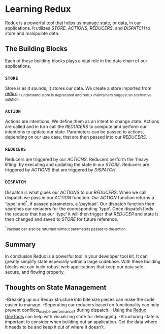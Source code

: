 # Learning Redux

Redux is a powerful tool that helps us manage state, or data, in our applications. It utilizes _*STORE*_, _*ACTIONS*_, _*REDUCERS*_, and _*DISPATCH*_ to store and manipulate data.

## The Building Blocks

Each of these building blocks plays a vital role in the data chain of our applications.

### `STORE`

Store is as it sounds, it stores our data. We create a store imported from [redux](https://www.npmjs.com/package/redux).
<sub>I understand store is deprecated and redux maintainers suggest an alternative solution.</sub>

### `ACTION`

Actions are intentions. We define them as an intent to change state. Actions are called and in turn call the _*REDUCERS*_ to compute and perform our intentions to update our state. Parameters can be passed to actions, depending on our use case, that are then passed into our _*REDUCERS*_.

### `REDUCERS`

Reducers are triggered by our _*ACTIONS*_. Reducers perform the 'heavy lifting' by executing and updating the state in our _*STORE*_. Reducers are triggered by _*ACTIONS*_ that are triggered by _*DISPATCH*_.

### `DISPATCH`

Dispatch is what glues our _*ACTIONS*_ to our _*REDUCERS*_. When we call dispatch we pass in our _*ACTION*_ function. Our _*ACTION*_ function returns a 'type' and<sup>\*</sup>, if passed parameters, a 'payload'. Our dispatch function then searches our reducers for the cooresponding 'type'. Once dispatch finds the reducer that has our 'type' it will then trigger that _*REDUCER*_ and state is then changed and saved to _*STORE*_ for future reference.

<sub><sup>\*</sup>Payload can also be returned without parameters passed to the action.</sub>

## Summary

In conclusion Redux is a powerful tool in your developer tool kit. It can greatly simplify state especially within a large codebase. With these building blocks we can build robust web applications that keep our data safe, secure, and flowing properly.

## Thoughts on State Management

-Breaking up our Redux structure into bite size pieces can make the code easier to manage.
-Seperating our reducers based on funcitonality can help prevent conflicts<sub>maybe performance?</sub> during dispatch.
-Using the [Redux DevTools](https://chrome.google.com/webstore/detail/redux-devtools/lmhkpmbekcpmknklioeibfkpmmfibljd) can help with visualizing state for debugging.
-Structuring state is important to consider when building out an application. Get the data where it needs to be and keep it out of where it doesn't.
